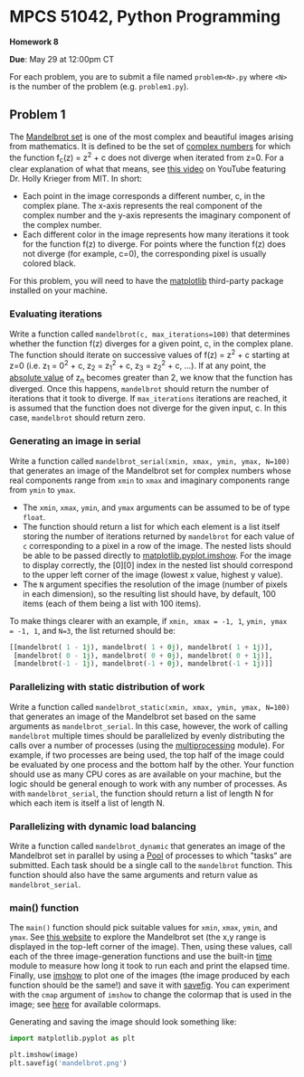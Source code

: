 # MPCS 51042, Python Programming

**Homework 8**

**Due**: May 29 at 12:00pm CT

For each problem, you are to submit a file named `problem<N>.py` where `<N>` is the number of the problem (e.g. `problem1.py`).

## Problem 1

The [Mandelbrot set](https://en.wikipedia.org/wiki/Mandelbrot_set) is one of the most complex and beautiful images arising from mathematics. It is defined to be the set of [complex numbers](https://en.wikipedia.org/wiki/Complex_number) for which the function f<sub>c</sub>(z) = z<sup>2</sup> + c does not diverge when iterated from z=0. For a clear explanation of what that means, see [this video](https://www.youtube.com/watch?v=NGMRB4O922I) on YouTube featuring Dr. Holly Krieger from MIT. In short:

- Each point in the image corresponds a different number, c, in the complex plane. The x-axis represents the real component of the complex number and the y-axis represents the imaginary component of the complex number.
- Each different color in the image represents how many iterations it took for the function f(z) to diverge. For points where the function f(z) does not diverge (for example, c=0), the corresponding pixel is usually colored black.

For this problem, you will need to have the [matplotlib](https://matplotlib.org/) third-party package installed on your machine. 

### Evaluating iterations

Write a function called `mandelbrot(c, max_iterations=100)` that determines whether the function f(z) diverges for a given point, c, in the complex plane. The function should iterate on successive values of f(z) = z<sup>2</sup> + c starting at z=0 (i.e. z<sub>1</sub> = 0<sup>2</sup> + c, z<sub>2</sub> = z<sub>1</sub><sup>2</sup> + c, z<sub>3</sub> = z<sub>2</sub><sup>2</sup> + c, ...). If at any point, the [absolute value](https://en.wikipedia.org/wiki/Complex_number#Absolute_value_and_argument) of z<sub>n</sub> becomes greater than 2, we know that the function has diverged. Once this happens, `mandelbrot` should return the number of iterations that it took to diverge. If `max_iterations` iterations are reached, it is assumed that the function does not diverge for the given input, c. In this case, `mandelbrot` should return zero.

### Generating an image in serial

Write a function called `mandelbrot_serial(xmin, xmax, ymin, ymax, N=100)` that generates an image of the Mandelbrot set for complex numbers whose real components range from `xmin` to `xmax` and imaginary components range from `ymin` to `ymax`.

- The `xmin`, `xmax`, `ymin`, and `ymax` arguments can be assumed to be of type `float`.
- The function should return a list for which each element is a list itself storing the number of iterations returned by `mandelbrot` for each value of `c` corresponding to a pixel in a row of the image. The nested lists should be able to be passed directly to [matplotlib.pyplot.imshow](https://matplotlib.org/api/pyplot_api.html#matplotlib.pyplot.imshow). For the image to display correctly, the [0][0] index in the nested list should correspond to the upper left corner of the image (lowest x value, highest y value).
- The `N` argument specifies the resolution of the image (number of pixels in each dimension), so the resulting list should have, by default, 100 items (each of them being a list with 100 items).

To make things clearer with an example, if `xmin, xmax = -1, 1`,  `ymin, ymax = -1, 1`, and `N=3`, the list returned should be:
```Python
[[mandelbrot( 1 - 1j), mandelbrot( 1 + 0j), mandelbrot( 1 + 1j)],
 [mandelbrot( 0 - 1j), mandelbrot( 0 + 0j), mandelbrot( 0 + 1j)],
 [mandelbrot(-1 - 1j), mandelbrot(-1 + 0j), mandelbrot(-1 + 1j)]]
```

### Parallelizing with static distribution of work

Write a function called `mandelbrot_static(xmin, xmax, ymin, ymax, N=100)` that generates an image of the Mandelbrot set based on the same arguments as `mandelbrot_serial`. In this case, however, the work of calling `mandelbrot` multiple times should be parallelized by evenly distributing the calls over a number of processes (using the [multiprocessing](https://docs.python.org/3/library/multiprocessing.html) module). For example, if two processes are being used, the top half of the image could be evaluated by one process and the bottom half by the other. Your function should use as many CPU cores as are available on your machine, but the logic should be general enough to work with any number of processes. As with `mandelbrot_serial`, the function should return a list of length N for which each item is itself a list of length N.

### Parallelizing with dynamic load balancing

Write a function called `mandelbrot_dynamic` that generates an image of the Mandelbrot set in parallel by using a [Pool](https://docs.python.org/3/library/multiprocessing.html#multiprocessing.pool.Pool) of processes to which "tasks" are submitted. Each task should be a single call to the `mandelbrot` function. This function should also have the same arguments and return value as `mandelbrot_serial`.

### main() function

The `main()` function should pick suitable values for `xmin`, `xmax`, `ymin`, and `ymax`. See [this website](http://www.atopon.org/mandel/) to explore the Mandelbrot set (the x,y range is displayed in the top-left corner of the image). Then, using these values, call each of the three image-generation functions and use the built-in [time](https://docs.python.org/3/library/time.html) module to measure how long it took to run each and print the elapsed time. Finally, use [imshow](https://matplotlib.org/api/pyplot_api.html#matplotlib.pyplot.imshow) to plot one of the images (the image produced by each function should be the same!) and save it with [savefig](https://matplotlib.org/api/pyplot_api.html#matplotlib.pyplot.savefig). You can experiment with the `cmap` argument of `imshow` to change the colormap that is used in the image; see [here](https://matplotlib.org/examples/color/colormaps_reference.html) for available colormaps.

Generating and saving the image should look something like:
```Python
import matplotlib.pyplot as plt

plt.imshow(image)
plt.savefig('mandelbrot.png')
```
